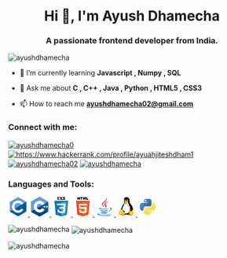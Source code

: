 
<h1 align="center">Hi 👋, I'm Ayush Dhamecha</h1>
<h3 align="center">A passionate frontend developer from India.</h3>


<p align="left"> <img src="https://komarev.com/ghpvc/?username=ayushdhamecha&label=Profile%20views&color=0e75b6&style=flat" alt="ayushdhamecha" /> </p>

- 🌱 I’m currently learning **Javascript , Numpy , SQL**

- 💬 Ask me about **C , C++ , Java , Python , HTML5 , CSS3**

- 📫 How to reach me **ayushdhamecha02@gmail.com**

<h3 align="left">Connect with me:</h3>
<p align="left">
<a href="https://www.codechef.com/users/ayushdhamecha0" target="blank"><img align="center" src="https://cdn.jsdelivr.net/npm/simple-icons@3.1.0/icons/codechef.svg" alt="ayushdhamecha0" height="30" width="40" /></a>
<a href="https://www.hackerrank.com/https://www.hackerrank.com/profile/ayuahjiteshdham1" target="blank"><img align="center" src="https://raw.githubusercontent.com/rahuldkjain/github-profile-readme-generator/master/src/images/icons/Social/hackerrank.svg" alt="https://www.hackerrank.com/profile/ayuahjiteshdham1" height="30" width="40" /></a>
<a href="https://codeforces.com/profile/ayushdhamecha02" target="blank"><img align="center" src="https://raw.githubusercontent.com/rahuldkjain/github-profile-readme-generator/master/src/images/icons/Social/codeforces.svg" alt="ayushdhamecha02" height="30" width="40" /></a>
<a href="https://www.leetcode.com/ayushdhamecha" target="blank"><img align="center" src="https://raw.githubusercontent.com/rahuldkjain/github-profile-readme-generator/master/src/images/icons/Social/leet-code.svg" alt="ayushdhamecha" height="30" width="40" /></a>
</p>

<h3 align="left">Languages and Tools:</h3>
<p align="left"> <a href="https://www.cprogramming.com/" target="_blank" rel="noreferrer"> <img src="https://raw.githubusercontent.com/devicons/devicon/master/icons/c/c-original.svg" alt="c" width="40" height="40"/> </a> <a href="https://www.w3schools.com/cpp/" target="_blank" rel="noreferrer"> <img src="https://raw.githubusercontent.com/devicons/devicon/master/icons/cplusplus/cplusplus-original.svg" alt="cplusplus" width="40" height="40"/> </a> <a href="https://www.w3schools.com/css/" target="_blank" rel="noreferrer"> <img src="https://raw.githubusercontent.com/devicons/devicon/master/icons/css3/css3-original-wordmark.svg" alt="css3" width="40" height="40"/> </a> <a href="https://www.w3.org/html/" target="_blank" rel="noreferrer"> <img src="https://raw.githubusercontent.com/devicons/devicon/master/icons/html5/html5-original-wordmark.svg" alt="html5" width="40" height="40"/> </a> <a href="https://www.java.com" target="_blank" rel="noreferrer"> <img src="https://raw.githubusercontent.com/devicons/devicon/master/icons/java/java-original.svg" alt="java" width="40" height="40"/> </a> <a href="https://www.linux.org/" target="_blank" rel="noreferrer"> <img src="https://raw.githubusercontent.com/devicons/devicon/master/icons/linux/linux-original.svg" alt="linux" width="40" height="40"/> </a> <a href="https://www.python.org" target="_blank" rel="noreferrer"> <img src="https://raw.githubusercontent.com/devicons/devicon/master/icons/python/python-original.svg" alt="python" width="40" height="40"/> </a> </p>

<p><img align="left" src="https://github-readme-stats.vercel.app/api/top-langs?username=ayushdhamecha&show_icons=true&locale=en&layout=compact" alt="ayushdhamecha" /></p>

<p>&nbsp;<img align="center" src="https://github-readme-stats.vercel.app/api?username=ayushdhamecha&show_icons=true&locale=en" alt="ayushdhamecha" /></p>

<p><img align="center" src="https://github-readme-streak-stats.herokuapp.com/?user=ayushdhamecha&" alt="ayushdhamecha" /></p>
